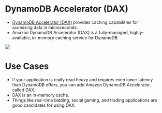 
# DynamoDB Accelerator (DAX)
- [DynamoDB Accelerator (DAX)](https://aws.amazon.com/dynamodb/dax/) provides caching capabilities for accessing data in microseconds.
- Amazon DynamoDB Accelerator (DAX) is a fully-managed, highly-available, in-memory caching service for DynamoDB.

![](https://docs.aws.amazon.com/images/amazondynamodb/latest/developerguide/images/dax_high_level.png)

# Use Cases
- If your application is really read heavy and requires even lower latency than DynamoDB offers, you can add Amazon DynamoDB Accelerator, called DAX. 
- DAX is an in-memory cache. 
- Things like real-time bidding, social gaming, and trading applications are good candidates for using DAX.